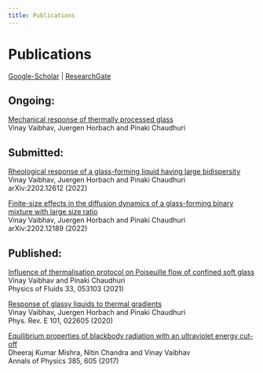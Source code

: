 ```yaml
---
title: Publications
---
```


# Publications  
[Google-Scholar](https://scholar.google.com/citations?user=AicxZvsAAAAJ&hl=hi&oi=ao) | [ResearchGate](https://www.researchgate.net/profile/Vinay_Vaibhav)  

## Ongoing:

[Mechanical response of thermally processed glass]()   
Vinay Vaibhav, Juergen Horbach and Pinaki Chaudhuri

## Submitted:

[Rheological response of a glass-forming liquid having large bidispersity](https://arxiv.org/abs/2202.12612)  
Vinay Vaibhav, Juergen Horbach and Pinaki Chaudhuri   
arXiv:2202.12612 (2022)

[Finite-size effects in the diffusion dynamics of a glass-forming binary mixture with large size ratio](https://arxiv.org/abs/2202.12189)  
Vinay Vaibhav, Juergen Horbach and Pinaki Chaudhuri  
arXiv:2202.12189 (2022)

## Published: 

[Influence of thermalisation protocol on Poiseuille flow of confined soft glass](https://aip.scitation.org/doi/pdf/10.1063/5.0045302)  
Vinay Vaibhav and Pinaki Chaudhuri  
Physics of Fluids 33, 053103 (2021)

[Response of glassy liquids to thermal gradients](https://journals.aps.org/pre/abstract/10.1103/PhysRevE.101.022605)  
Vinay Vaibhav, Juergen Horbach and Pinaki Chaudhuri  
Phys. Rev. E 101, 022605 (2020)

[Equilibrium properties of blackbody radiation with an ultraviolet energy cut-off](https://doi.org/10.1016/j.aop.2017.08.004)  
Dheeraj Kumar Mishra, Nitin Chandra and Vinay Vaibhav  
Annals of Physics 385, 605 (2017)
